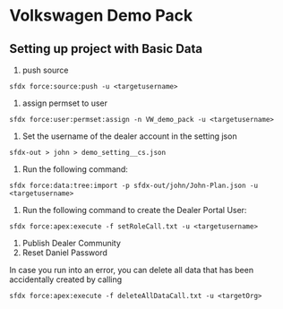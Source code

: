 # Volkswagen Demo Pack

## Setting up project with Basic Data

1. push source
```
sfdx force:source:push -u <targetusername>
```
1. assign permset to user
```
sfdx force:user:permset:assign -n VW_demo_pack -u <targetusername>
```
1. Set the username of the dealer account in the setting json
```
sfdx-out > john > demo_setting__cs.json
```
1. Run the following command:
```
sfdx force:data:tree:import -p sfdx-out/john/John-Plan.json -u <targetusername>
```
1. Run the following command to create the Dealer Portal User:
```
sfdx force:apex:execute -f setRoleCall.txt -u <targetusername>
```
1. Publish Dealer Community
2. Reset Daniel Password


In case you run into an error, you can delete all data that has been accidentally created by calling
```
sfdx force:apex:execute -f deleteAllDataCall.txt -u <targetOrg>
```
